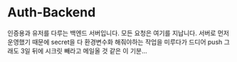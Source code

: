 # Auth-Backend
인증용과 유저를 다루는 백엔드 서버입니다. 모든 요청은 여기를 지납니다.
서버로 먼저 운영했기 때문에 secret을 다 환경변수화 해줘야하는 작업을 미루다가 드디어 push
그래도 3일 뒤에 시크릿 빼라고 메일올 것 같은 이 기분...
